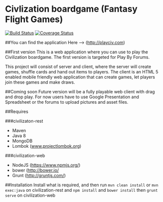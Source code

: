 Civlization boardgame (Fantasy Flight Games)
=================================

[![Build Status](https://travis-ci.org/dropwizard/dropwizard-java8.svg?branch=master)](https://travis-ci.org/cash1981/civilization-boardgame)
[![Coverage Status](https://coveralls.io/repos/cash1981/civilization-boardgame/badge.svg)](https://coveralls.io/r/cash1981/civilization-boardgame)

##You can find the application 
Here --> (http://playciv.com)

##First version
This is a web application where you can use to play the Civilization boardgame. The first version is targeted for Play By Forums.

This project will consist of server and client, where the server will create games, shuffle cards and hand out items to players.
The client is an HTML 5 enabled mobile friendly web application that can create games, let players join these games and make draws.

##Coming soon
Future version will be a fully playable web client with drag and drop play. For now users have to use Google Presentation and Spreadsheet or the forums to upload pictures and asset files.

##Requires

###civilizaton-rest	
* Maven
* Java 8
* MongoDB
* Lombok (www.projectlombok.org)

###civilization-web
* NodeJS (https://www.npmjs.org/)
* bower (http://bower.io/
* Grunt (http://gruntjs.com/)

##Installation
Install what is required, and then run ```mvn clean install``` or ```mvn exec:java``` on civilization-rest and ```npm install``` and ```bower install``` then ```grunt serve``` on civilization-web
